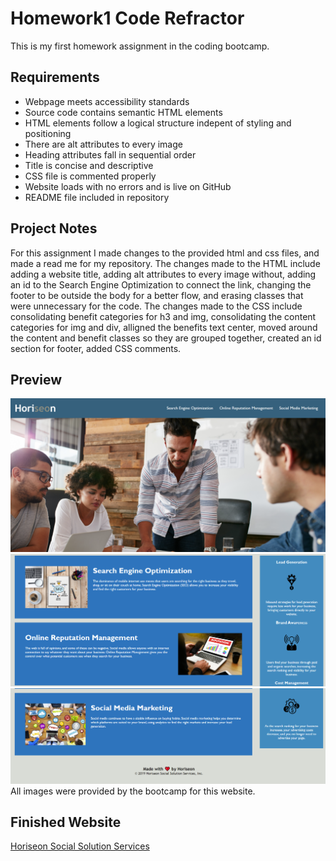 # Homework1 Code Refractor
This is my first homework assignment in the coding bootcamp. 

## Requirements

* Webpage meets accessibility standards
* Source code contains semantic HTML elements
* HTML elements follow a logical structure indepent of styling and positioning
* There are alt attributes to every image
* Heading attributes fall in sequential order
* Title is concise and descriptive 
* CSS file is commented properly 
* Website loads with no errors and is live on GitHub
* README file included in repository 

## Project Notes

For this assignment I made changes to the provided html and css files, and made a read me for my repository. The changes made to the HTML include adding a website title, adding alt attributes to every image without, adding an id to the Search Engine Optimization to connect the link, changing the footer to be outside the body for a better flow, and erasing classes that were unnecessary for the code. The changes made to the CSS include consolidating benefit categories for h3 and img, consolidating the content categories for img and div, alligned the benefits text center, moved around the content and benefit classes so they are grouped together, created an id section for footer, added CSS comments. 

## Preview 

<img src=./images/preview1.png>   
<img src=./images/preview2.png>
<img src=./images/preview3.png>
All images were provided by the bootcamp for this website. 

## Finished Website

[Horiseon Social Solution Services](https://lesleymoore.github.io/Code-Refractor/)